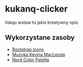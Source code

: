 # kukanq-clicker
liskqu wstaw tu jakis kreatywny opis
## Wykorzystane zasoby
- [Bootstrap Icons](https://icons.getbootstrap.com/)
- [Muzyka Kevina MacLeoda](https://incompetech.filmmusic.io/)
- [Nord Color Palette](https://www.nordtheme.com/)
